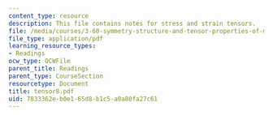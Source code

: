```yaml
---
content_type: resource
description: This file contains notes for stress and strain tensors.
file: /media/courses/3-60-symmetry-structure-and-tensor-properties-of-materials-fall-2005/7833362eb0e165d8b1c5a0a80fa27c61_tensor8.pdf
file_type: application/pdf
learning_resource_types:
- Readings
ocw_type: OCWFile
parent_title: Readings
parent_type: CourseSection
resourcetype: Document
title: tensor8.pdf
uid: 7833362e-b0e1-65d8-b1c5-a0a80fa27c61
---
```

